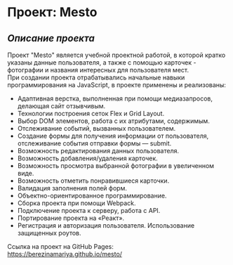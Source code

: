 # Проект: Mesto
## _Описание проекта_  
Проект "Mesto" является учебной проектной работой, в которой кратко указаны данные пользователя, а также с помощью карточек - фотографии и названия интересных для пользователя мест.  
При создании проекта отрабатывались начальные навыки программирования на JavaScript, в проекте применены и реализованы:  
* Адаптивная верстка, выполненная при помощи медиазапросов, делающая сайт отзывчивым.  
* Технологии построения сеток Flex и Grid Layout.
* Выбор DOM элементов, работа с их атрибутами, содержимым.
* Отслеживание событий, вызванных пользователем.
* Создание формы для получения информации от пользователя, отслеживание события отправки формы — submit.
* Возможность редактирования данных пользователя.
* Возможность добавления/удаления карточек.
* Возможность просмотра выбранной фотографии в увеличенном виде.
* Возможность отметить понравившиеся карточки.
* Валидация заполнения полей форм.
* Объектно-ориентированное программирование.
* Сборка проекта при помощи Webpack.
* Подключение проекта к серверу, работа с API.
* Портирование проекта на «Реакт».
* Регистрация и авторизация пользователя. Использование защищенных роутов.

Ссылка на проект на GitHub Pages: https://berezinamariya.github.io/mesto/